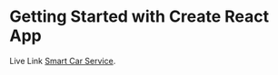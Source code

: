 # Getting Started with Create React App

Live Link [Smart Car Service](https://smart-car-services-da49b.web.app).
